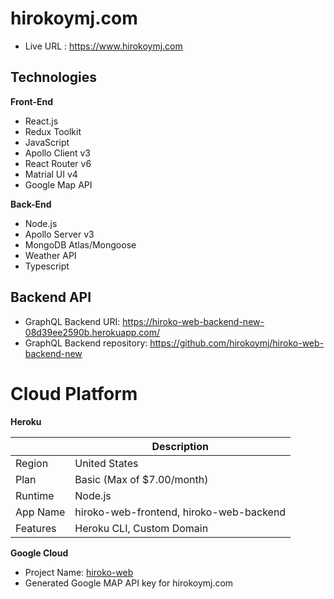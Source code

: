 # hirokoymj.com

- Live URL : https://www.hirokoymj.com

## Technologies

**Front-End**

- React.js
- Redux Toolkit
- JavaScript
- Apollo Client v3
- React Router v6
- Matrial UI v4
- Google Map API

**Back-End**

- Node.js
- Apollo Server v3
- MongoDB Atlas/Mongoose
- Weather API
- Typescript

## Backend API

- GraphQL Backend URI: https://hiroko-web-backend-new-08d39ee2590b.herokuapp.com/
- GraphQL Backend repository: https://github.com/hirokoymj/hiroko-web-backend-new

# Cloud Platform

**Heroku**

|          | Description                             |
| -------- | --------------------------------------- |
| Region   | United States                           |
| Plan     | Basic (Max of $7.00/month)              |
| Runtime  | Node.js                                 |
| App Name | hiroko-web-frontend, hiroko-web-backend |
| Features | Heroku CLI, Custom Domain               |

**Google Cloud**

- Project Name: [hiroko-web](https://console.cloud.google.com/)
- Generated Google MAP API key for hirokoymj.com



